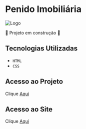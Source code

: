 <h1>Penido Imobiliária</h1>

![Logo](https://github.com/SimonePenido/Penido_Imobiliaria/assets/112627846/36686776-c408-49a6-9d17-48a2454e1ac5)

:construction: Projeto em construção :construction:

## Tecnologias Utilizadas
- ``HTML``
-  ``CSS``

## Acesso ao Projeto

Clique [Aqui](https://github.com/SimonePenido/Penido_Imobiliária)

## Acesso ao Site

Clique [Aqui](https://simonepenido.github.io/Penido_Imobiliaria/)
